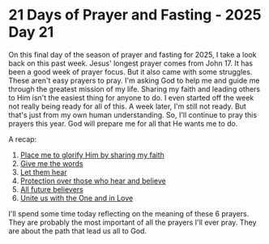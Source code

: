 # 21 Days of Prayer and Fasting - 2025 Day 21

On this final day of the season of prayer and fasting for 2025, I take a look back on this past week. Jesus' longest prayer comes from John 17. It has been a good week of prayer focus. But it also came with some struggles. These aren't easy prayers to pray. I'm asking God to help me and guide me through the greatest mission of my life. Sharing my faith and leading others to Him isn't the easiest thing for anyone to do. I even started off the week not really being ready for all of this. A week later, I'm still not ready. But that's just from my own human understanding. So, I'll continue to pray this prayers this year. God will prepare me for all that He wants me to do.

A recap:

1. [Place me to glorify Him by sharing my faith](/blog/2025/01/19_today-im-not-ready#_21-days-of-prayer-and-fasting)
2. [Give me the words](/blog/2025/01/20_on-the-move#_21-days-of-prayer-and-fasting)
3. [Let them hear](/bible/prayer/journal/2025/01/21_21-days)
4. [Protection over those who hear and believe](/bible/prayer/journal/2025/01/22_21-days)
5. [All future believers](/bible/prayer/journal/2025/01/23_21-days)
6. [Unite us with the One and in Love](/bible/prayer/journal/2025/01/24_21-days)

I'll spend some time today reflecting on the meaning of these 6 prayers. They are probably the most important of all the prayers I'll ever pray. They are about the path that lead us all to God.